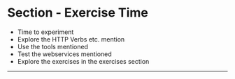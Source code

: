 # Section - Exercise Time

- Time to experiment
- Explore the HTTP Verbs etc. mention
- Use the tools mentioned
- Test the webservices mentioned
- Explore the exercises in the exercises section

---



